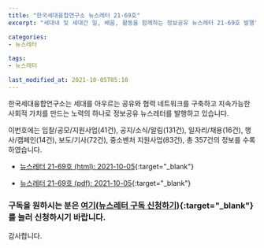 ```yaml
---
title: "한국세대융합연구소 뉴스레터 21-69호"
excerpt: "세대내 및 세대간 일, 배움, 활동을 함께하는 정보공유 뉴스레터 21-69호 발행" 

categories:
- 뉴스레터

tags:
- 뉴스레터

last_modified_at: 2021-10-05T05:10
---
```


한국세대융합연구소는 세대를 아우르는 공유와 협력 네트워크를 구축하고 지속가능한 사회적 가치를 만드는 노력의 하나로 정보공유 뉴스레터를 발행하고 있습니다.

이번호에는 입찰/공모/지원사업(41건), 공지/소식/알림(131건), 일자리/채용(16건), 행사/캠페인(14건), 보도/기사(72건), 중소벤처 지원사업(83건), 총 357건의 정보를 수록하였습니다.

* [뉴스레터 21-69호 (html): 2021-10-05](https://gcrcenter.github.io/assets/htmls/gcrc_news_letter_20211005.html){:target="_blank"}

* [뉴스레터 21-69호 (pdf): 2021-10-05](https://gcrcenter.github.io/assets/pdfs/news_letter_20211005.pdf){:target="_blank"}


### 구독을 원하시는 분은 [여기(뉴스레터 구독 신청하기)](https://forms.gle/MJ5gVHCdunBXXWVB7){:target="_blank"} 를 눌러 신청하시기 바랍니다.


감사합니다.